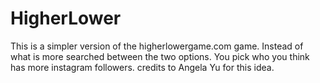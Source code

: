 # HigherLower
This is a simpler version of the higherlowergame.com game. Instead of what is more searched between the two options. You pick who you think has more instagram followers. credits to Angela Yu for this idea.
